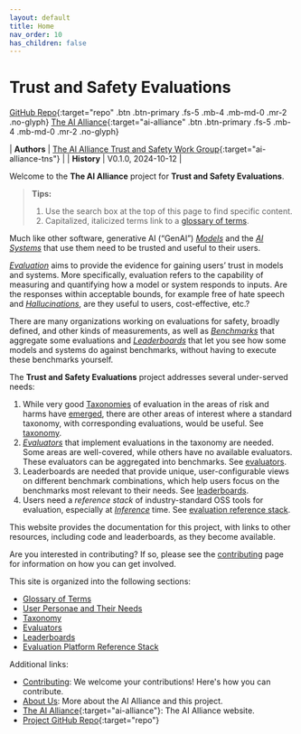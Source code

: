 ```yaml
---
layout: default
title: Home
nav_order: 10
has_children: false
---
```


# Trust and Safety Evaluations


[GitHub Repo](https://github.com/The-AI-Alliance/trust-safety-evals){:target="repo" .btn .btn-primary .fs-5 .mb-4 .mb-md-0 .mr-2 .no-glyph}
[The AI Alliance](https://thealliance.ai){:target="ai-alliance" .btn .btn-primary .fs-5 .mb-4 .mb-md-0 .mr-2 .no-glyph} 

| **Authors** | [The AI Alliance Trust and Safety Work Group](https://thealliance.ai/focusareas/trust-and-safety){:target="ai-alliance-tns"} |
| **History** | V0.1.0, 2024-10-12 |

Welcome to the **The AI Alliance** project for **Trust and Safety Evaluations**.

> **Tips:** 
>
> 1. Use the search box at the top of this page to find specific content.
> 2. Capitalized, italicized terms link to a [glossary of terms]({{site.baseurl}}/glossary).

Much like other software, generative AI (&ldquo;GenAI&rdquo;) [_Models_]({{site.baseurl}}/glossary/#model) and the [_AI Systems_]({{site.baseurl}}/glossary/#ai-system) that use them need to be trusted and useful to their users.

[_Evaluation_]({{site.baseurl}}/glossary/#evaluation) aims to provide the evidence for gaining users’ trust in models and systems. More specifically, evaluation refers to the capability of measuring and quantifying how a model or system responds to inputs. Are the responses within acceptable bounds, for example free of hate speech and [_Hallucinations_]({{site.baseurl}}/glossary/#hallucination), are they useful to users, cost-effective, etc.?

There are many organizations working on evaluations for safety, broadly defined, and other kinds of measurements, as well as [_Benchmarks_]({{site.baseurl}}/glossary/#benchmark) that aggregate some evaluations and [_Leaderboards_]({{site.baseurl}}/glossary/#leaderboard) that let you see how some models and systems do against benchmarks, without having to execute these benchmarks yourself. 

The **Trust and Safety Evaluations** project addresses several under-served needs:

1. While very good [Taxonomies]({{site.baseurl}}/glossary/#taxonomy) of evaluation in the areas of risk and harms have [emerged]({{site.baseurl}}/taxonomy/taxonomy/#why-build-a-taxonomy), there are other areas of interest where a standard taxonomy, with corresponding evaluations, would be useful. See [taxonomy]({{site.baseurl}}/taxonomy/taxonomy).
2. [_Evaluators_]({{site.baseurl}}/glossary/#evaluator) that implement evaluations in the taxonomy are needed. Some areas are well-covered, while others have no available evaluators. These evaluators can be aggregated into benchmarks. See [evaluators]({{site.baseurl}}/evaluators/evaluators).
3. Leaderboards are needed that provide unique, user-configurable views on different benchmark combinations, which help users focus on the benchmarks most relevant to their needs. See [leaderboards]({{site.baseurl}}/leaderboards/leaderboards).
4. Users need a _reference stack_ of industry-standard OSS tools for evaluation, especially at [_Inference_]({{site.baseurl}}/glossary/#inference) time. See [evaluation reference stack]({{site.baseurl}}/ref-stack/ref-stack).

This website provides the documentation for this project, with links to other resources, including code and leaderboards, as they become available.

Are you interested in contributing? If so, please see the [contributing]({{site.baseurl}}/contributing) page for information on how you can get involved.

This site is organized into the following sections:

* [Glossary of Terms]({{site.baseurl}}/glossary)
* [User Personae and Their Needs]({{site.baseurl}}/user-personae/user-personae)
* [Taxonomy]({{site.baseurl}}/taxonomy/taxonomy)
* [Evaluators]({{site.baseurl}}/evaluators/evaluators)
* [Leaderboards]({{site.baseurl}}/leaderboards/leaderboards)
* [Evaluation Platform Reference Stack]({{site.baseurl}}/ref-stack/ref-stack)

Additional links:

* [Contributing]({{site.baseurl}}/contributing): We welcome your contributions! Here's how you can contribute.
* [About Us]({{site.baseurl}}/about): More about the AI Alliance and this project.
* [The AI Alliance](https://thealliance.ai){:target="ai-alliance"}: The AI Alliance website.
* [Project GitHub Repo](https://github.com/The-AI-Alliance/trust-safety-evals){:target="repo"}


